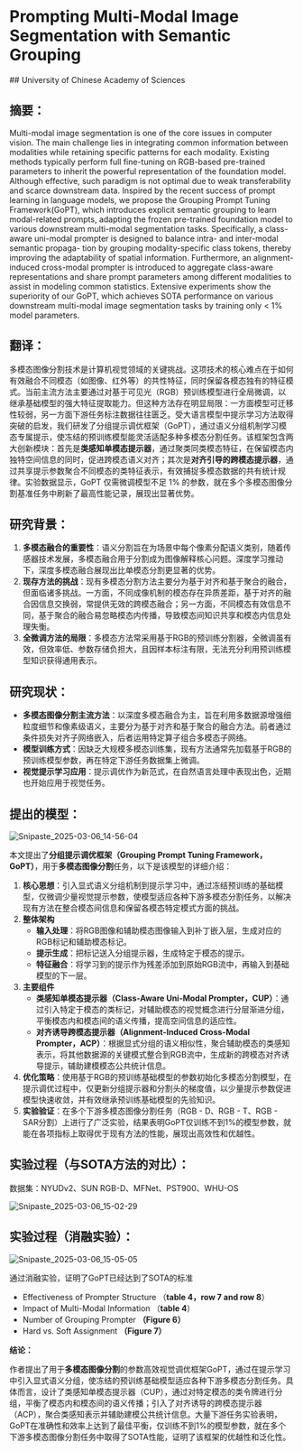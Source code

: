 # Prompting Multi-Modal Image Segmentation with Semantic Grouping
<ArticleMetadata/>
## University of Chinese Academy of Sciences


## **摘要：**

Multi-modal image segmentation is one of the core issues in computer vision. The main challenge lies in integrating common information between modalities while retaining specific patterns for each modality. Existing methods typically perform full fine-tuning on RGB-based pre-trained parameters to inherit the powerful representation of the foundation model. Although effective, such paradigm is not optimal due to weak transferability and scarce downstream data. Inspired by the recent success of prompt learning in language models, we propose the Grouping Prompt Tuning Framework(GoPT), which introduces explicit semantic grouping to learn modal-related prompts, adapting the frozen pre-trained foundation model to various downstream multi-modal segmentation tasks. Specifically, a class-aware uni-modal prompter is designed to balance intra- and inter-modal semantic propaga-
tion by grouping modality-specific class tokens, thereby improving the adaptability of spatial information. Furthermore,
an alignment-induced cross-modal prompter is introduced to aggregate class-aware representations and share prompt parameters among different modalities to assist in modeling common statistics. Extensive experiments show the superiority of our GoPT, which achieves SOTA performance on various downstream multi-modal image segmentation tasks by training only < 1% model parameters.



## **翻译：**

多模态图像分割技术是计算机视觉领域的关键挑战。这项技术的核心难点在于如何有效融合不同模态（如图像、红外等）的共性特征，同时保留各模态独有的特征模式。当前主流方法主要通过对基于可见光（RGB）预训练模型进行全局微调，以继承基础模型的强大特征提取能力。但这种方法存在明显局限：一方面模型可迁移性较弱，另一方面下游任务标注数据往往匮乏。受大语言模型中提示学习方法取得突破的启发，我们研发了分组提示调优框架（GoPT），通过语义分组机制学习模态专属提示，使冻结的预训练模型能灵活适配多种多模态分割任务。该框架包含两大创新模块：首先是**类感知单模态提示器**，通过聚类同类模态特征，在保留模态内独特空间信息的同时，促进跨模态语义对齐；其次是**对齐引导的跨模态提示器**，通过共享提示参数聚合不同模态的类特征表示，有效捕捉多模态数据的共有统计规律。实验数据显示，GoPT 仅需微调模型不足 1% 的参数，就在多个多模态图像分割基准任务中刷新了最高性能记录，展现出显著优势。







## **研究背景：**

1. **多模态融合的重要性**：语义分割旨在为场景中每个像素分配语义类别，随着传感器技术发展，多模态融合用于分割成为图像解释核心问题。深度学习推动下，深度多模态融合展现出比单模态分割更显著的优势。 
2. **现存方法的挑战**：现有多模态分割方法主要分为基于对齐和基于聚合的融合，但面临诸多挑战。一方面，不同成像机制的模态存在异质差距，基于对齐的融合因信息交换弱，常提供无效的跨模态融合；另一方面，不同模态有效信息不同，基于聚合的融合易忽略模态内传播，导致模态间知识共享和模态内信息处理失衡。 
3. **全微调方法的局限**：多模态方法常采用基于RGB的预训练分割器，全微调虽有效，但效率低、参数存储负担大，且因样本标注有限，无法充分利用预训练模型知识获得通用表示。 





## **研究现状：**

- **多模态图像分割主流方法**：以深度多模态融合为主，旨在利用多数据源增强细粒度细节和像素级语义，主要分为基于对齐和基于聚合的融合方法。前者通过条件损失对齐子网络嵌入，后者运用特定算子组合多模态子网络。
- **模型训练方式**：因缺乏大规模多模态训练集，现有方法通常先加载基于RGB的预训练模型参数，再在特定下游任务数据集上微调。
- **视觉提示学习应用**：提示调优作为新范式，在自然语言处理中表现出色，近期也开始应用于视觉任务。





## **提出的模型：**

![Snipaste_2025-03-06_14-56-04](https://yangyang666.oss-cn-chengdu.aliyuncs.com/images/Snipaste_2025-03-06_14-56-04.png)



本文提出了**分组提示调优框架（Grouping Prompt Tuning Framework，GoPT）**，用于**多模态图像分割**任务，以下是该模型的详细介绍：

1. **核心思想**：引入显式语义分组机制到提示学习中，通过冻结预训练的基础模型，仅微调少量视觉提示参数，使模型适应各种下游多模态分割任务，以解决现有方法在整合模态间信息和保留各模态特定模式方面的挑战。 
2. **整体架构**    
   - **输入处理**：将RGB图像和辅助模态图像输入到补丁嵌入层，生成对应的RGB标记和辅助模态标记。    
   - **提示生成**：把标记送入分组提示器，生成特定于模态的提示。    
   - **特征融合**：将学习到的提示作为残差添加到原始RGB流中，再输入到基础模型的下一层。 
3. **主要组件**    
   - **类感知单模态提示器（Class-Aware Uni-Modal Prompter，CUP）**：通过引入特定于模态的类标记，对辅助模态的视觉概念进行分层渐进分组，平衡模态内和模态间的语义传播，提高空间信息的适应性。    
   - **对齐诱导跨模态提示器（Alignment-Induced Cross-Modal Prompter，ACP）**：根据显式分组的语义相似性，聚合辅助模态的类感知表示，将其他数据源的关键模式整合到RGB流中，生成新的跨模态对齐诱导提示，辅助建模模态公共统计信息。 
4. **优化策略**：使用基于RGB的预训练基础模型的参数初始化多模态分割模型，在提示调优过程中，仅更新分组提示器和分割头的梯度值，以少量提示参数促进模型快速收敛，并有效继承预训练基础模型的先验知识。 
5. **实验验证**：在多个下游多模态图像分割任务（RGB - D、RGB - T、RGB - SAR分割）上进行了广泛实验，结果表明GoPT仅训练不到1%的模型参数，就能在各项指标上取得优于现有方法的性能，展现出高效性和优越性。 

## **实验过程（与SOTA方法的对比）：**

数据集：NYUDv2、SUN RGB-D、MFNet、PST900、WHU-OS

![Snipaste_2025-03-06_15-02-29](https://yangyang666.oss-cn-chengdu.aliyuncs.com/images/Snipaste_2025-03-06_15-02-29.png)



## **实验过程（消融实验）：**



![Snipaste_2025-03-06_15-05-05](https://yangyang666.oss-cn-chengdu.aliyuncs.com/images/Snipaste_2025-03-06_15-05-05.png)



通过消融实验，证明了GoPT已经达到了SOTA的标准

- Effectiveness of Prompter Structure  （**table 4，row 7 and row 8**）
- Impact of Multi-Modal Information   （**table 4**）
- Number of Grouping Prompter          **（Figure 6）**
- Hard vs. Soft Assignment                **（Figure 7）**





**结论：**



作者提出了用于**多模态图像分割**的参数高效视觉调优框架GoPT，通过在提示学习中引入显式语义分组，使冻结的预训练基础模型适应各种下游多模态分割任务。具体而言，设计了类感知单模态提示器（CUP），通过对特定模态的类令牌进行分组，平衡了模态内和模态间的语义传播；引入了对齐诱导的跨模态提示器（ACP），聚合类感知表示并辅助建模公共统计信息。大量下游任务实验表明，GoPT在准确性和效率上达到了最佳平衡，仅训练不到1%的模型参数，就在多个下游多模态图像分割任务中取得了SOTA性能，证明了该框架的优越性和泛化性。 









